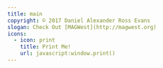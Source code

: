 ```yaml
---
title: main
copyright: © 2017 Daniel Alexander Ross Evans
slogan: Check Out [MAGWest](http://magwest.org)
icons:
  - icon: print
    title: Print Me!
    url: javascript:window.print()
---
```

